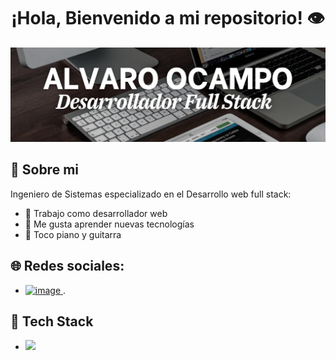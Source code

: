<h1 align="center">¡Hola, Bienvenido a mi repositorio! 👁️</h1>
<div id="header" align="center">
  <img decoding="async" src="https://github.com/aeopaz/images/blob/main/BannerAlvaro.png" width="800"/>
</div>

## 💪 Sobre mi

Ingeniero de Sistemas especializado en el Desarrollo web full stack:

* 👷 Trabajo como desarrollador web
* 📖 Me gusta aprender nuevas tecnologías
* 🎼 Toco piano y guitarra

## 🌐 Redes sociales:
* [![image](https://github.com/user-attachments/assets/9be5fd45-ef91-4ddb-8e47-cf9185c0fa56)
](https://www.linkedin.com/in/alvaro-eduardo-ocampo-paz-416562141/). 

## 🔨 Tech Stack
* [<img decoding="async" src="[https://github.com/aeopaz/images/blob/main/BannerAlvaro.png](https://img.shields.io/badge/laravel-F33A2F)" width="800"/>](https://img.shields.io/badge/laravel-F33A2F)
<!--
**aeopaz/aeopaz** is a ✨ _special_ ✨ repository because its `README.md` (this file) appears on your GitHub profile.

Here are some ideas to get you started:

- 🔭 I’m currently working on ...
- 🌱 I’m currently learning ...
- 👯 I’m looking to collaborate on ...
- 🤔 I’m looking for help with ...
- 💬 Ask me about ...
- 📫 How to reach me: ...
- 😄 Pronouns: ...
- ⚡ Fun fact: ...
-->
